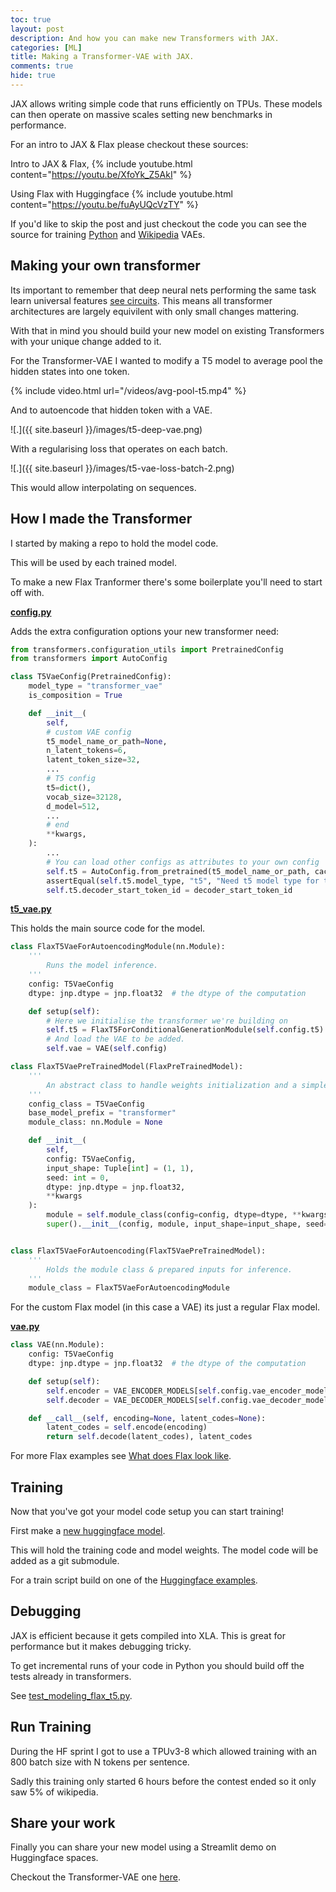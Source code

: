 ```yaml
---
toc: true
layout: post
description: And how you can make new Transformers with JAX.
categories: [ML]
title: Making a Transformer-VAE with JAX.
comments: true
hide: true
---
```


JAX allows writing simple code that runs efficiently on TPUs.
These models can then operate on massive scales setting new benchmarks in performance.

For an intro to JAX & Flax please checkout these sources:

Intro to JAX & Flax,
{% include youtube.html content="https://youtu.be/XfoYk_Z5AkI" %}

Using Flax with Huggingface
{% include youtube.html content="https://youtu.be/fuAyUQcVzTY" %}

If you'd like to skip the post and just checkout the code you can see the source for training [Python](https://huggingface.co/flax-community/t5-vae-python) and [Wikipedia](https://huggingface.co/flax-community/t5-vae-wiki) VAEs.

## Making your own transformer

Its important to remember that deep neural nets performing the same task learn universal features [see circuits](https://distill.pub/2020/circuits/early-vision/).
This means all transformer architectures are largely equivilent with only small changes mattering.

With that in mind you should build your new model on existing Transformers with your unique change added to it.

For the Transformer-VAE I wanted to modify a T5 model to average pool the hidden states into one token.

{% include video.html url="/videos/avg-pool-t5.mp4" %}

And to autoencode that hidden token with a VAE.

![.]({{ site.baseurl }}/images/t5-deep-vae.png)

With a regularising loss that operates on each batch.

![.]({{ site.baseurl }}/images/t5-vae-loss-batch-2.png)

This would allow interpolating on sequences.

## How I made the Transformer

I started by making a repo to hold the model code.

This will be used by each trained model.

To make a new Flax Tranformer there's some boilerplate you'll need to start off with.

**[config.py](https://github.com/Fraser-Greenlee/t5-vae-flax/blob/main/src/config.py)**

Adds the extra configuration options your new transformer need:

```python
from transformers.configuration_utils import PretrainedConfig
from transformers import AutoConfig

class T5VaeConfig(PretrainedConfig):
    model_type = "transformer_vae"
    is_composition = True

    def __init__(
        self,
        # custom VAE config
        t5_model_name_or_path=None,
        n_latent_tokens=6,
        latent_token_size=32,
        ...
        # T5 config
        t5=dict(),
        vocab_size=32128,
        d_model=512,
        ...
        # end
        **kwargs,
    ):
        ...
        # You can load other configs as attributes to your own config
        self.t5 = AutoConfig.from_pretrained(t5_model_name_or_path, cache_dir=cache_dir)
        assertEqual(self.t5.model_type, "t5", "Need t5 model type for transformer_decoder.")
        self.t5.decoder_start_token_id = decoder_start_token_id
```

**[t5_vae.py](https://github.com/Fraser-Greenlee/t5-vae-flax/blob/main/src/t5_vae.py)**

This holds the main source code for the model.

```python
class FlaxT5VaeForAutoencodingModule(nn.Module):
    '''
        Runs the model inference.
    '''
    config: T5VaeConfig
    dtype: jnp.dtype = jnp.float32  # the dtype of the computation

    def setup(self):
        # Here we initialise the transformer we're building on
        self.t5 = FlaxT5ForConditionalGenerationModule(self.config.t5)
        # And load the VAE to be added.
        self.vae = VAE(self.config)

class FlaxT5VaePreTrainedModel(FlaxPreTrainedModel):
    '''
        An abstract class to handle weights initialization and a simple interface for downloading and loading pretrained models.
    '''
    config_class = T5VaeConfig
    base_model_prefix = "transformer"
    module_class: nn.Module = None

    def __init__(
        self,
        config: T5VaeConfig,
        input_shape: Tuple[int] = (1, 1),
        seed: int = 0,
        dtype: jnp.dtype = jnp.float32,
        **kwargs
    ):
        module = self.module_class(config=config, dtype=dtype, **kwargs)
        super().__init__(config, module, input_shape=input_shape, seed=seed, dtype=dtype)


class FlaxT5VaeForAutoencoding(FlaxT5VaePreTrainedModel):
    '''
        Holds the module class & prepared inputs for inference.
    '''
    module_class = FlaxT5VaeForAutoencodingModule
```

For the custom Flax model (in this case a VAE) its just a regular Flax model.

**[vae.py](https://github.com/Fraser-Greenlee/t5-vae-flax/blob/main/src/vae.py)**

```python
class VAE(nn.Module):
    config: T5VaeConfig
    dtype: jnp.dtype = jnp.float32  # the dtype of the computation

    def setup(self):
        self.encoder = VAE_ENCODER_MODELS[self.config.vae_encoder_model](self.config.latent_token_size, self.config.n_latent_tokens)
        self.decoder = VAE_DECODER_MODELS[self.config.vae_decoder_model](self.config.t5.d_model,  self.config.n_latent_tokens)

    def __call__(self, encoding=None, latent_codes=None):
        latent_codes = self.encode(encoding)
        return self.decode(latent_codes), latent_codes
```

For more Flax examples see [What does Flax look like](https://github.com/google/flax#what-does-flax-look-like).

## Training

Now that you've got your model code setup you can start training!

First make a [new huggingface model](https://huggingface.co/new).

This will hold the training code and model weights.
The model code will be added as a git submodule.

For a train script build on one of the [Huggingface examples](https://github.com/huggingface/transformers/tree/master/examples/flax).

## Debugging

JAX is efficient because it gets compiled into XLA. This is great for performance but it makes debugging tricky.

To get incremental runs of your code in Python you should build off the tests already in transformers.

See [test_modeling_flax_t5.py](https://github.com/huggingface/transformers/blob/master/tests/test_modeling_flax_t5.py).

## Run Training

During the HF sprint I got to use a TPUv3-8 which allowed training with an 800 batch size with N tokens per sentence.

Sadly this training only started 6 hours before the contest ended so it only saw 5% of wikipedia.

## Share your work

Finally you can share your new model using a Streamlit demo on Huggingface spaces.

Checkout the Transformer-VAE one [here](https://huggingface.co/spaces/flax-community/t5-vae).
